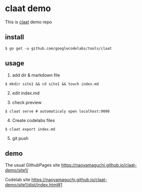 # claat demo
This is [claat](https://github.com/googlecodelabs/tools) demo repo

## install
```
$ go get -u github.com/googlecodelabs/tools/claat
```

## usage
1. add dir & markdown file
```
$ mkdir site1 && cd site1 && touch index.md
```

2. edit index.md

3. check preview 
```
$ claat serve # automaticaly open localhost:9090
```
4. Create codelabs files
```
$ claat export index.md
```

5. git push

## demo
The usual GithubPages site
https://naoyamaguchi.github.io/claat-demo/site1/

Codelab site
https://naoyamaguchi.github.io/claat-demo/site1/dist/index.html#1


